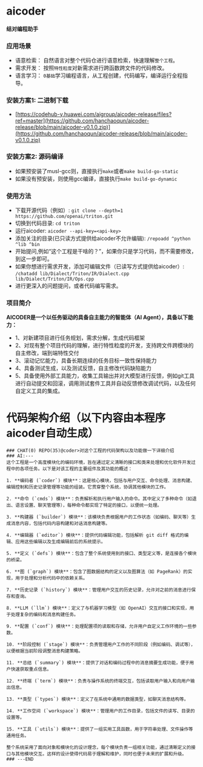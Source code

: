 # aicoder

**结对编程助手**

### 应用场景

- 语意检索： 自然语言对整个代码仓进行语意检索，快速理解`整个工程`。
- 需求开发： 按照`特性粒度`对新需求进行跨函数跨文件的代码修改。
- 语言学习： `0基础`学习编程语言，从工程创建，代码编写，编译运行全程指导。 

### 安装方案1: 二进制下载

-  [https://codehub-y.huawei.com/aigroup/aicoder-release/files?ref=master](https://github.com/hanchaoqun/aicoder-release/blob/main/aicoder-v0.1.0.zip)](https://github.com/hanchaoqun/aicoder-release/blob/main/aicoder-v0.1.0.zip)

### 安装方案2: 源码编译
- 如果预安装了musl-gcc则，直接执行`make`或者`make build-go-static`
- 如果没有预安装，则使用gcc编译，直接执行`make build-go-dynamic`

### 使用方法

- 下载开源代码（例如）: `git clone --depth=1 https://github.com/openai/triton.git`
- 切换到代码目录: `cd triton`
- 运行aicoder: `aicoder --api-key=<api-key>`
- 添加关注的目录(已只读方式提供给aicoder不允许编辑): `/repoadd ^python ^lib ^bin`
- 开始提问,例如“这个工程是干啥的？”，如果你只是学习代码，而不需要修改，到这一步即可。
- 如果你想进行需求开发，添加可编辑文件（已读写方式提供给aicoder）: `/chatadd lib/Dialect/Triton/IR/Dialect.cpp lib/Dialect/Triton/IR/Ops.cpp`
- 进行更深入的问题提问，或者代码编写需求。

### 项目简介
**AICODER是一个以任务驱动的具备自主能力的智能体（AI Agent），具备以下能力：**
- 1、对新建项目进行任务规划，需求分解，生成代码框架
- 2、对现有整个项目代码的理解，进行特性粒度的开发，支持跨文件跨模块的自主修改，端到端特性交付
- 3、滚动记忆能力，具备长期连续的任务目标一致性保持能力
- 4、具备测试生成，以及测试反馈，自主修改代码缺陷能力
- 5、具备使用外部工具能力，收集工具输出并对大模型进行反馈，例如git工具进行自动提交和回滚，调用测试套件工具并自动反馈修改调试代码，以及任何自定义工具的集成。

# 代码架构介绍（以下内容由本程序aicoder自动生成）

```
### CHAT(0) REPO(35)@coder>对这个工程的代码架构以及功能做一下详细介绍
### AI:---
这个工程是一个高度模块化的编码环境，旨在通过定义清晰的接口和类来处理和优化软件开发过程中的各项任务。以下是对该工程的主要组件及其功能的概述：

1. **编码者 (`coder`) 模块**：这是核心模块，包括与用户交互、命令处理、消息构建、编辑控制和历史记录管理等功能的组装。它贯穿整个系统，协调其他模块的工作。

2. **命令 (`cmds`) 模块**：负责解析和执行用户输入的命令。其中定义了多种命令（如退出、语言设置、聊天管理等），每种命令都实现了特定的接口，以便统一处理。

3. **构建器 (`builder`) 模块**：该模块负责根据用户的工作状态（如编码、聊天等）生成消息内容，包括代码内容构建和对话消息构建等。

4. **编辑器 (`editor`) 模块**：提供代码编辑功能，包括解析 git diff 格式的编辑、应用这些编辑以及生成编辑前后的系统提示。

5. **定义 (`defs`) 模块**：包含了整个系统使用到的接口、类型定义等，是连接各个模块的桥梁。

6. **图 (`graph`) 模块**：包含了图数据结构的定义以及图算法（如 PageRank）的实现，用于处理和分析代码中的依赖关系。

7. **历史记录 (`history`) 模块**：管理用户交互的历史记录，允许对之前的消息进行保存和查询。

8. **LLM (`llm`) 模块**：定义了与机器学习模型（如 OpenAI）交互的接口和实现，用于处理复杂的编码和消息构建任务。

9. **配置 (`conf`) 模块**：处理配置项的读取和存储，允许用户自定义工作环境的一些参数。

10. **阶段控制 (`stage`) 模块**：负责管理用户工作的不同阶段（例如编码、调试等），以便根据当前阶段调整消息构建策略。

11. **总结 (`summary`) 模块**：提供了对话和编码过程中的消息摘要生成功能，便于用户快速获取重点信息。

12. **终端 (`term`) 模块**：负责与操作系统的终端交互，包括读取用户输入和向用户输出信息。

13. **类型 (`types`) 模块**：定义了在系统中通用的数据类型，如聊天消息结构等。

14. **工作空间 (`workspace`) 模块**：管理用户的工作目录，包括文件的读写、目录的设置等。

15. **工具 (`utils`) 模块**：提供了一组实用工具函数，用于字符串处理、文件操作等通用任务。

整个系统采用了面向对象和模块化的设计理念，每个模块负责一组相关功能，通过清晰定义的接口与其他模块交互。这样的设计使得代码易于理解和维护，同时也便于未来的扩展和升级。
### ---END
```

